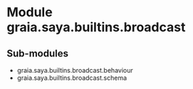 Module graia.saya.builtins.broadcast
====================================

Sub-modules
-----------
* graia.saya.builtins.broadcast.behaviour
* graia.saya.builtins.broadcast.schema